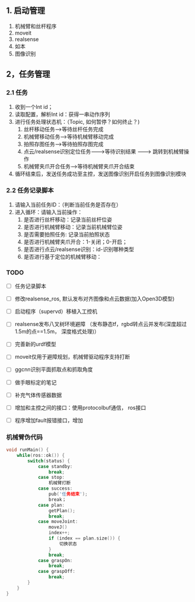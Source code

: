 
## 1. 启动管理

1. 机械臂和丝杆程序
2. moveit
3. realsense
4. 如本
5. 图像识别


## 2，任务管理

### 2.1 任务

1. 收到一个Int id；
2. 读取配置，解析Int id：获得一串动作序列
3. 进行任务处理状态机：（Topic, 如何暂停？如何终止？)
	1. 丝杆移动任务-->等待丝杆任务完成
	2. 机械臂移动任务-->等待机械臂移动完成
	3. 拍照存图任务-->等待拍照存图完成
	4. 点云/realsense识别定位任务--->等待识别结果 ---> 跳转到机械臂操作
	5. 机械臂夹爪开合任务-->等待机械臂夹爪开合结束
6. 循环结束后，发送任务成功至主控，发送图像识别开启任务到图像识别模块

### 2.2 任务记录脚本

1. 请输入当前任务ID：（判断当前任务是否存在）
2. 进入循环：请输入当前操作：
	1. 是否进行丝杆移动：记录当前丝杆位姿
	2. 是否进行机械臂移动：记录当前机械臂位姿
	3. 是否需要拍照任务: 记录当前拍照状态
	4. 是否进行机械臂夹爪开合：1-关闭；0-开启；
	5. 是否进行点云/realsense识别：id-识别哪种类型
	6. 是否进行基于定位的机械臂移动：



### TODO

- [ ] 任务记录脚本
- [ ] 修改realsense_ros, 默认发布对齐图像和点云数据(加入Open3D模型)
- [ ] 启动程序（supervd）移植入工控机
- [ ] realsense发布八叉树环境避障 （发布静态tf，rgbd转点云并发布(深度超过1.5m的点==1.5m， 深度格式处理)）
- [ ] 完善新的urdf模型
- [ ] moveit仅用于避障规划，机械臂驱动程序支持打断
- [ ] ggcnn识别平面抓取点和抓取角度
- [ ] 做手眼标定的笔记
- [ ] 补充气体传感器数据

- [ ] 增加和主控之间的接口：使用protocolbuf通信， ros接口
- [ ] 程序增加fault报错接口，增加


### 机械臂伪代码

```c++
void runMain() {
	while(ros::ok()) {
		switch(status) {
			case standby:
				break;
			case stop:
				机械臂打断
			case success:
				pub('任务结束');
				break；
			case plan:
				getPlan();
				break;
			case moveJoint:
				moveJ()
				index++;
				if (index == plan.size()) {
					切换状态
				}
				break;
			case graspOn:
				break;
			case graspOff:
				break;
		}
	}
}

```